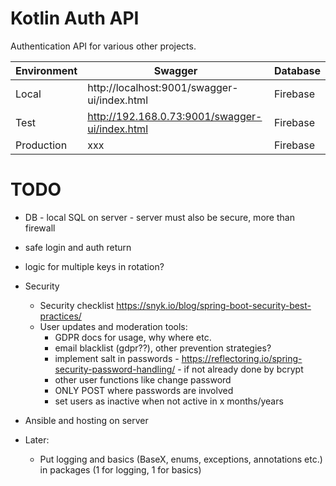 # Kotlin Auth API

Authentication API for various other projects.

| Environment | Swagger                                        | Database |
|-------------|------------------------------------------------|----------|
| Local       | http://localhost:9001/swagger-ui/index.html    | Firebase |
| Test        | http://192.168.0.73:9001/swagger-ui/index.html | Firebase |
| Production  | xxx                                            | Firebase |

# TODO

- DB - local SQL on server - server must also be secure, more than firewall
- safe login and auth return
- logic for multiple keys in rotation?

- Security
    - Security checklist https://snyk.io/blog/spring-boot-security-best-practices/
    - User updates and moderation tools:
        - GDPR docs for usage, why where etc.
        - email blacklist (gdpr??), other prevention strategies?
        - implement salt in passwords - https://reflectoring.io/spring-security-password-handling/ - if not already done by bcrypt
        - other user functions like change password
        - ONLY POST where passwords are involved
        - set users as inactive when not active in x months/years
- Ansible and hosting on server
- Later:
  - Put logging and basics (BaseX, enums, exceptions, annotations etc.) in packages (1 for logging, 1 for basics)